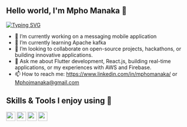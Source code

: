 ## Hello world, I'm Mpho Manaka 🐧
[![Typing SVG](https://readme-typing-svg.demolab.com/?lines=Software+Developer;Continuous+Learner)](https://git.io/typing-svg)

- 🔭 I’m currently working on a messaging mobile application
- 🌱 I’m currently learning Apache kafka
- 👯 I’m looking to collaborate on open-source projects, hackathons, or building innovative applications.
- 💬 Ask me about Flutter development, React.js, building real-time applications, or my experiences with AWS and Firebase.
- 📫 How to reach me: https://www.linkedin.com/in/mphomanaka/ or Mphojmanaka@gmail.com
  
## Skills & Tools I enjoy using 🧰

<image src="https://github.com/user-attachments/assets/095de2bf-46c4-47c4-a51a-ab8c4fb43c11" width="25" height="25">
<image src="https://github.com/user-attachments/assets/2205dd32-2f2a-4154-9d6a-bb0d9a3905ab" width="25" height="25">
<image src="https://github.com/user-attachments/assets/5eb18fdc-5ab4-46f8-95b4-5da9cfad9cc6" width="25" height="25">
<image src="https://github.com/user-attachments/assets/54fbb9b4-7e17-40f2-b831-53c963fd7cac" width="25" height="25">





